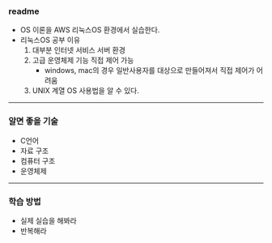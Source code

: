 ### readme

- OS 이론을 AWS 리눅스OS 환경에서 실습한다.
- 리눅스OS 공부 이유
  1. 대부분 인터넷 서비스 서버 환경
  2. 고급 운영체제 기능 직접 제어 가능
     - windows, mac의 경우 일반사용자를 대상으로 만들어져서 직접 제어가 어려움
  3. UNIX 계열 OS 사용법을 알 수 있다.

---

### 알면 좋을 기술

- C언어
- 자료 구조
- 컴퓨터 구조
- 운영체제

---

### 학습 방법

- 실제 실습을 해봐라
- 반복해라
